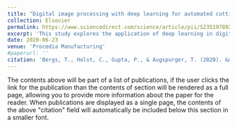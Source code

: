 ```yaml
---
title: "Digital image processing with deep learning for automated cutting tool wear detection"
collection: Elsevier
permalink: https://www.sciencedirect.com/science/article/pii/S2351978920315869
excerpt: 'This study explores the application of deep learning in digital image processing for the detection of wear on cutting tools, with a focus on detection. Measurement is considered in the next paper.'
date: 2020-06-23
venue: 'Procedia Manufacturing'
#paperurl: ''
citation: 'Bergs, T., Holst, C., Gupta, P., & Augspurger, T. (2020). &quot;igital image processing with deep learning for automated cutting tool wear detection.&quot; <i>JProcedia Manufacturing, 48, 947–958</i>.'
---
```


The contents above will be part of a list of publications, if the user clicks the link for the publication than the contents of section will be rendered as a full page, allowing you to provide more information about the paper for the reader. When publications are displayed as a single page, the contents of the above "citation" field will automatically be included below this section in a smaller font.
